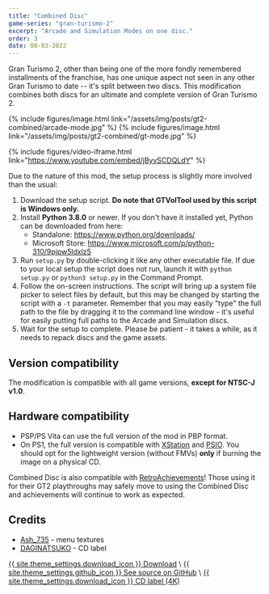 ```yaml
---
title: "Combined Disc"
game-series: "gran-turismo-2"
excerpt: "Arcade and Simulation Modes on one disc."
order: 3
date: 08-03-2022
---
```


Gran Turismo 2, other than being one of the more fondly remembered installments of the franchise, has one unique aspect
not seen in any other Gran Turismo to date -- it's split between two discs.
This modification combines both discs for an ultimate and complete version of Gran Turismo 2.

<div class="media-container small">
{% include figures/image.html link="/assets/img/posts/gt2-combined/arcade-mode.jpg" %}
{% include figures/image.html link="/assets/img/posts/gt2-combined/gt-mode.jpg" %}
</div>

{% include figures/video-iframe.html link="https://www.youtube.com/embed/jByvSCDQLdY" %}

Due to the nature of this mod, the setup process is slightly more involved than the usual:
1. Download the setup script. **Do note that GTVolTool used by this script is Windows only.**
2. Install **Python 3.8.0** or newer. If you don't have it installed yet, Python can be downloaded from here:
   * Standalone: <https://www.python.org/downloads/>
   * Microsoft Store: <https://www.microsoft.com/p/python-310/9pjpw5ldxlz5>
3. Run `setup.py` by double-clicking it like any other executable file. If due to your local setup the script does not run,
launch it with `python setup.py` or `python3 setup.py` in the Command Prompt.
4. Follow the on-screen instructions. The script will bring up a system file picker to select files by default, but this may be changed by starting the script with a `-t` parameter.
  Remember that you may easily "type" the full path to the file by dragging it to the command line window - it's useful for easily putting full paths to the Arcade and Simulation discs.
5. Wait for the setup to complete. Please be patient - it takes a while, as it needs to repack discs and the game assets.

## Version compatibility
The modification is compatible with all game versions, **except for NTSC-J v1.0**.

## Hardware compatibility
* PSP/PS Vita can use the full version of the mod in PBP format.
* On PS1, the full version is compatible with [XStation](https://castlemaniagames.com/products/xstation) and [PSIO](https://ps-io.com/).
  You should opt for the lightweight version (without FMVs) **only** if burning the image on a physical CD.

Combined Disc is also compatible with [RetroAchievements](https://retroachievements.org/game/11278)! Those using it for their GT2 playthroughs may safely move
to using the Combined Disc and achievements will continue to work as expected.

## Credits
* [Ash_735](https://twitter.com/Ash_735) - menu textures
* [DAGINATSUKO](https://daginatsuko.com/) - CD label

<a href="https://github.com/CookiePLMonster/GT2-Combined-Disc/releases/latest/download/GT2-Combined-Disc.zip" class="button" role="button">{{ site.theme_settings.download_icon }} Download</a> \\
<a href="https://github.com/CookiePLMonster/GT2-Combined-Disc" class="button github" role="button" target="_blank">{{ site.theme_settings.github_icon }} See source on GitHub</a> \\
<a href="{% link assets/img/posts/gt2-combined/gt2-combined-disc-label.png %}" class="button" role="button">{{ site.theme_settings.download_icon }} CD label (4K)</a>

